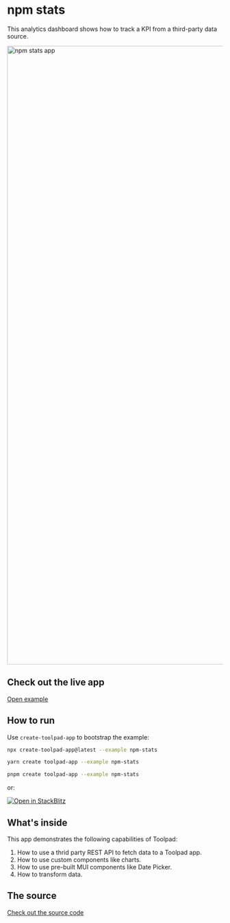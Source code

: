 # npm stats

<p class="description">This analytics dashboard shows how to track a KPI from a third-party data source.</p>

<a href="https://mui-toolpad-npm-stats-production.up.railway.app/prod/pages/page" target="_blank">
  <img src="https://mui.com/static/toolpad/docs/examples/npm-stats.png" alt="npm stats app" style="aspect-ratio: 67/37;" width="1440">
</a>

## Check out the live app

[Open example](https://mui-toolpad-npm-stats-production.up.railway.app/prod/pages/page)

## How to run

Use `create-toolpad-app` to bootstrap the example:

```bash
npx create-toolpad-app@latest --example npm-stats
```

```bash
yarn create toolpad-app --example npm-stats
```

```bash
pnpm create toolpad-app --example npm-stats
```

or:

[![Open in StackBlitz](https://developer.stackblitz.com/img/open_in_stackblitz.svg)](https://stackblitz.com/fork/github/mui/mui-toolpad/tree/master/examples/npm-stats)

## What's inside

This app demonstrates the following capabilities of Toolpad:

1. How to use a thrid party REST API to fetch data to a Toolpad app.
2. How to use custom components like charts.
3. How to use pre-built MUI components like Date Picker.
4. How to transform data.

## The source

[Check out the source code](https://github.com/mui/mui-toolpad/tree/master/examples/npm-stats)
